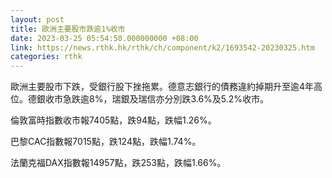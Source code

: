 ```yaml
---
layout: post
title: 歐洲主要股市跌逾1%收市
date: 2023-03-25 05:54:50.000000000 +08:00
link: https://news.rthk.hk/rthk/ch/component/k2/1693542-20230325.htm
categories: rthk
---
```


歐洲主要股市下跌，受銀行股下挫拖累。德意志銀行的債務違約掉期升至逾4年高位。德銀收市急跌逾8%，瑞銀及瑞信亦分別跌3.6%及5.2%收市。

倫敦富時指數收市報7405點，跌94點，跌幅1.26%。

巴黎CAC指數報7015點，跌124點，跌幅1.74%。

法蘭克福DAX指數報14957點，跌253點，跌幅1.66%。
